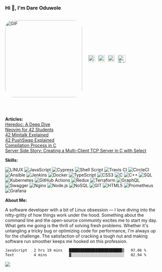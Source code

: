 ### Hi 👋, I'm Dare Oduwole
<div style="display: flex; align-items: center;">

  <img 
    alt="GIF"
    src="https://user-images.githubusercontent.com/50960013/127277181-3871659d-6d90-409e-b6a9-b8279a391430.gif" 
    width="250"
    style="border-radius: 25px; margin-right: 20px;"
    height="auto"
  /> 

  <div>
    <a href="https://dreywesson.netlify.app">
      <img 
        align="left"
        alt="portfolio"
        width="22px"
        src="https://user-images.githubusercontent.com/50960013/127302754-ca427b8b-9c64-4cf3-b7a1-1a8ca6d10bc6.png"
        style="margin-right:10px; background-color: white;"
      />
    </a>
    <a href="https://medium.com/@oduwoledare">
      <img 
        align="left"
        alt="Oduwole Dare | Medium"
        width="22px"
        src="https://upload.wikimedia.org/wikipedia/commons/f/fa/Medium_Logo.webp"
        style="margin-right:10px;"
      />
    </a>
    <a href="https://www.linkedin.com/in/dareoduwole/">
      <img
        align="left" 
        alt="Oduwole's LinkedIn"
        width="22px"
        src="https://upload.wikimedia.org/wikipedia/commons/thumb/8/81/LinkedIn_icon.svg/768px-LinkedIn_icon.svg.png"
        style="margin-right:10px"
      />
    </a>
    <a href="mailto:oduwole.dare.em@gmail.com">
      <img
        align="left"
        alt="Oduwole's gmail" 
        width="25px"
        src="https://upload.wikimedia.org/wikipedia/commons/thumb/7/7e/Gmail_icon_%282020%29.svg/512px-Gmail_icon_%282020%29.svg.png"
        style="margin-right:10px"
      />
    </a>
  </div>
  
</div>

<br/>
<br/>

**Articles:**
<br /> [Heredoc: A Deep Dive](https://medium.com/@oduwoledare/heredoc-a-deep-dive-23c82992e522)
<br /> [Neovim for 42 Students](https://medium.com/@oduwoledare/neovim-for-42-students-56bf0815a92a)
<br /> [42 Minitalk Explained](https://medium.com/@oduwoledare/42-minitalk-explained-5b236adc2c24)
<br /> [42 PushSwap Explained](https://medium.com/@oduwoledare/42-push-swap-explained-psuedocodes-ba8108339556)
<br /> [Compilation Process in C](https://medium.com/@oduwoledare/compilation-process-in-c-2c8708bd4b95)
<br /> [Server Side Story: Creating a Multi-Client TCP Server in C with Select](https://medium.com/@oduwoledare/server-side-story-creating-a-multi-client-tcp-server-with-c-and-select-3692db1a8ca3)


**Skills:**

![LINUX](https://img.shields.io/badge/Linux-FCC624?style=plastic&logo=linux&logoColor=black)
![JavaScript](https://img.shields.io/badge/javascript-%23323330.svg?style=plastic&logo=javascript&logoColor=%23F7DF1E)
![Cypress](https://img.shields.io/badge/cypress-%2317202C.svg?style=plastic&logo=cypress&logoColor=white)
![Shell Script](https://img.shields.io/badge/shell_script-%23121011.svg?style=plastic&logo=gnu-bash&logoColor=white)
![Travis CI](https://img.shields.io/badge/travis%20ci-%232B2F33.svg?style=plastic&logo=travis&logoColor=white)
![CircleCI](https://img.shields.io/badge/circleci-%23000000.svg?style=plastic&logo=circleci&logoColor=white)
![Ansible](https://img.shields.io/badge/ansible-%231A1918.svg?style=plastic&logo=ansible&logoColor=white)
![Jenkins](https://img.shields.io/badge/jenkins-%232C5263.svg?style=plastic&logo=jenkins&logoColor=white)
![Docker](https://img.shields.io/badge/docker-%230db7ed.svg?style=plastic&logo=docker&logoColor=white)
![TypeScript](https://img.shields.io/badge/typescript-%23007ACC.svg?style=plastic&logo=typescript&logoColor=white)
![CSS3](https://img.shields.io/badge/css3-%231572B6.svg?style=plastic&logo=css3&logoColor=white)
![C](https://img.shields.io/badge/c-%2300599C.svg?style=plastic&logo=c&logoColor=white)
![C++](https://img.shields.io/badge/c++-%2300599C.svg?style=plastic&logo=c%2B%2B&logoColor=white)
![SQL](https://img.shields.io/badge/sql-%230066CC.svg?style=plastic&logo=amazon-dynamodb&logoColor=white)
![Kubernetes](https://img.shields.io/badge/kubernetes-%23326ce5.svg?style=plastic&logo=kubernetes&logoColor=white)
![GitHub Actions](https://img.shields.io/badge/github%20actions-%232088FF.svg?style=plastic&logo=githubactions&logoColor=white)
![Redux](https://img.shields.io/badge/redux-%23593d88.svg?style=plastic&logo=redux&logoColor=white)
![Terraform](https://img.shields.io/badge/terraform-%235835CC.svg?style=plastic&logo=terraform&logoColor=white)
![GraphQL](https://img.shields.io/badge/-GraphQL-E10098?style=plastic&logo=graphql&logoColor=white)
![Swagger](https://img.shields.io/badge/swagger-%2385EA2D.svg?style=plastic&logo=swagger&logoColor=black)
![Nginx](https://img.shields.io/badge/nginx-%23009639.svg?style=plastic&logo=nginx&logoColor=white)
![Node.js](https://img.shields.io/badge/node.js-6DA55F?style=plastic&logo=node.js&logoColor=white)
![NoSQL](https://img.shields.io/badge/nosql-%234ea94b.svg?style=plastic&logo=mongodb&logoColor=white)
![GIT](https://img.shields.io/badge/Git-fc6d26?style=plastic&logo=git&logoColor=white)
![HTML5](https://img.shields.io/badge/html5-%23E34F26.svg?style=plastic&logo=html5&logoColor=white)
![Prometheus](https://img.shields.io/badge/prometheus-%23E6522C.svg?style=plastic&logo=prometheus&logoColor=white)
![Grafana](https://img.shields.io/badge/grafana-%23F46800.svg?style=plastic&logo=grafana&logoColor=white)


**About Me:**
<p>
  A software developer with a bit of Linux obsession — I love diving into the nitty-gritty of how things work under the hood. Something about the command line and the open-source community excites me to start my day.
  What gets me going is the thrill of solving fresh problems. Whether it's untangling a tricky bug or optimizing code for performance, I'm always up for the challenge. The satisfaction of cracking a tough nut and making software run smoother keeps me hooked on this profession.
</p>

<!--START_SECTION:waka-->

```txt
JavaScript   2 hrs 19 mins   ████████████████████████▒   97.06 %
Text         4 mins          ▓░░░░░░░░░░░░░░░░░░░░░░░░   02.94 %
```

<!--END_SECTION:waka-->


![](https://leetcard.jacoblin.cool/dreywesson?ext=activity)
